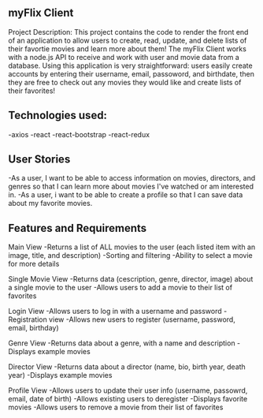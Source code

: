 ## myFlix Client

Project Description:
This project contains the code to render the front end of an application to allow users to create, read, update, and delete lists of their favortie movies and learn more about them!
The myFlix Client works with a node.js API to receive and work with user and movie data from a database. 
Using this application is very straightforward: users easily create accounts by entering their username, email, passoword, and birthdate, then they are free to check out any movies they would like and create lists of their favorites!

## Technologies used:

-axios
-react
-react-bootstrap
-react-redux

## User Stories

-As a user, I want to be able to access information on movies, directors, and genres so that I can learn more about movies I've watched or am interested in.
-As a user, i want to be able to create a profile so that I can save data about my favorite movies.

## Features and Requirements

Main View
-Returns a list of ALL movies to the user (each listed item with an image, title, and description)
-Sorting and filtering
-Ability to select a movie for more details

Single Movie View
-Returns data (cescription, genre, director, image) about a single movie to the user
-Allows users to add a movie to their list of favorites

Login View
-Allows users to log in with a username and password
-Registration view
-Allows new users to register (username, password, email, birthday)

Genre View
-Returns data about a genre, with a name and description
-Displays example movies

Director View
-Returns data about a director (name, bio, birth year, death year)
-Displays example movies

Profile View
-Allows users to update their user info (username, passowrd, email, date of birth)
-Allows existing users to deregister
-Displays favorite movies
-Allows users to remove a movie from their list of favorites